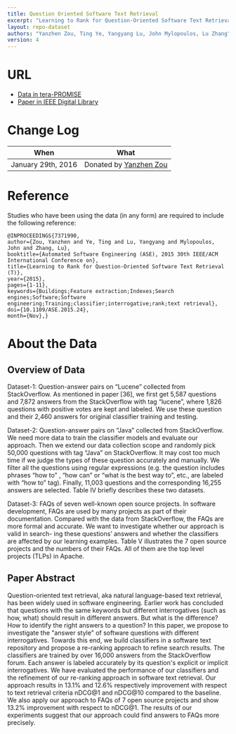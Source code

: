 ```yaml
---
title: Question Oriented Software Text Retrieval
excerpt: "Learning to Rank for Question-Oriented Software Text Retrieval"
layout: repo-dataset
authors: "Yanzhen Zou, Ting Ye, Yangyang Lu, John Mylopoulos, Lu Zhang"
version: 4
---
```


# URL

* [Data in tera-PROMISE](https://terapromise.csc.ncsu.edu:8443/!/#repo/view/head/other/textRetrieval)
* [Paper in IEEE Digital Library](http://ieeexplore.ieee.org/xpl/articleDetails.jsp?arnumber=7371990&filter%3DAND%28p_IS_Number%3A7371976%29)

# Change Log

When | What
---- | ----
January 29th, 2016 | Donated by [Yanzhen Zou](mailto:zouyz@pku.edu.cn)

# Reference

Studies who have been using the data (in any form) are required to include the following reference:

```
@INPROCEEDINGS{7371990,
author={Zou, Yanzhen and Ye, Ting and Lu, Yangyang and Mylopoulos, John and Zhang, Lu},
booktitle={Automated Software Engineering (ASE), 2015 30th IEEE/ACM International Conference on},
title={Learning to Rank for Question-Oriented Software Text Retrieval (T)},
year={2015},
pages={1-11},
keywords={Buildings;Feature extraction;Indexes;Search engines;Software;Software engineering;Training;classifier;interrogative;rank;text retrieval},
doi={10.1109/ASE.2015.24},
month={Nov},}
```

# About the Data

## Overview of Data

Dataset-1: Question-answer pairs on “Lucene” collected from StackOverflow. As mentioned in paper [36], we first get 5,587 questions and 7,872 answers from the StackOverflow with tag “lucene”, where 1,826 questions with positive votes are kept and labeled. We use these question and their 2,460 answers for original classifier training and testing.

Dataset-2: Question-answer pairs on “Java” collected from StackOverflow. We need more data to train the classifier models and evaluate our approach. Then we extend our data collection scope and randomly pick 50,000 questions with tag “Java” on StackOverflow. It may cost too much time if we judge the types of these question accurately and manually. We filter all the questions using regular expressions (e.g. the question includes phrases “how to” , “how can” or “what is the best way to”, etc., are labeled with “how to” tag). Finally, 11,003 questions and the corresponding 16,255 answers are selected. Table IV briefly describes these two datasets.

Dataset-3: FAQs of seven well-known open source projects. In software development, FAQs are used by many projects as part of their documentation. Compared with the data from StackOverflow, the FAQs are more formal and accurate. We want to investigate whether our approach is valid in search- ing these questions’ answers and whether the classifiers are affected by our learning examples. Table V illustrates the 7 open source projects and the numbers of their FAQs. All of them are the top level projects (TLPs) in Apache.

## Paper Abstract

Question-oriented text retrieval, aka natural language-based text retrieval, has been widely used in software engineering. Earlier work has concluded that questions with the same keywords but different interrogatives (such as how, what) should result in different answers. But what is the difference? How to identify the right answers to a question? In this paper, we propose to investigate the "answer style" of software questions with different interrogatives. Towards this end, we build classifiers in a software text repository and propose a re-ranking approach to refine search results. The classifiers are trained by over 16,000 answers from the StackOverflow forum. Each answer is labeled accurately by its question's explicit or implicit interrogatives. We have evaluated the performance of our classifiers and the refinement of our re-ranking approach in software text retrieval. Our approach results in 13.1% and 12.6% respectively improvement with respect to text retrieval criteria nDCG@1 and nDCG@10 compared to the baseline. We also apply our approach to FAQs of 7 open source projects and show 13.2% improvement with respect to nDCG@1. The results of our experiments suggest that our approach could find answers to FAQs more precisely.
